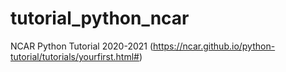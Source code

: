 # tutorial_python_ncar
NCAR Python Tutorial 2020-2021 (https://ncar.github.io/python-tutorial/tutorials/yourfirst.html#)
